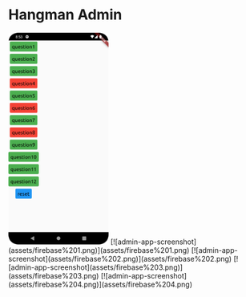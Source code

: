# Hangman Admin

<img src="assets/admin%20app%20screenshot.png" alt="admin screenshot" width="200"/>
[![admin-app-screenshot](assets/firebase%201.png)](assets/firebase%201.png)
[![admin-app-screenshot](assets/firebase%202.png)](assets/firebase%202.png)
[![admin-app-screenshot](assets/firebase%203.png)](assets/firebase%203.png)
[![admin-app-screenshot](assets/firebase%204.png)](assets/firebase%204.png)